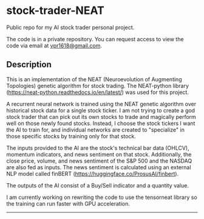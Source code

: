 # stock-trader-NEAT
Public repo for my AI stock trader personal project.

The code is in a private repository. 
You can request access to view the code via email at vpr1618@gmail.com.

## Description
This is an implementation of the NEAT (Neuroevolution of Augmenting Topologies) genetic algorithm for stock trading.
The NEAT-python library (https://neat-python.readthedocs.io/en/latest/) was used for this project.

A recurrent neural network is trained using the NEAT genetic algorithm over historical stock data for a single stock ticker. 
I am not trying to create a god stock trader that can pick out its own stocks to trade and magically perform well on those newly found stocks. 
Instead, I choose the stock tickers I want the AI to train for, and individual networks are created to "specialize" in those specific stocks by training only for that stock.

The inputs provided to the AI are the stock's technical bar data (OHLCV), momentum indicators, and news sentiment on that stock. 
Additionally, the close price, volume, and news sentiment of the S&P 500 and the NASDAQ are also fed as inputs.
The news sentiment is calculated using an external NLP model called finBERT (https://huggingface.co/ProsusAI/finbert).

The outputs of the AI consist of a Buy/Sell indicator and a quantity value.

I am currently working on rewriting the code to use the tensorneat library so the training can run faster with GPU acceleration.

---
